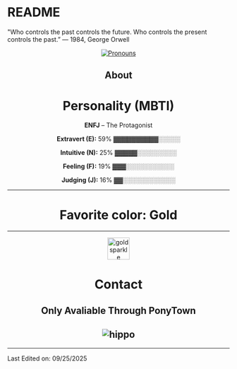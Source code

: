 # README
"Who controls the past controls the future. Who controls the present controls the past.” — 1984, George Orwell
<div align="center">

[![Pronouns](https://img.shields.io/badge/Pronouns-WASD-FFD700?style=for-the-badge)](https://pronouns.cc/@WASD)

## About
# Personality (MBTI)   
**ENFJ** – The Protagonist 


 **Extravert (E):** 59% ▓▓▓▓▓▓▓▓▓▓░░░░░
 
 **Intuitive (N):** 25% ▓▓▓▓▓░░░░░░░░░
 
 **Feeling (F):** 19% ▓▓▓░░░░░░░░░░░
 
 **Judging (J):** 16% ▓▓░░░░░░░░░░░░

 -------------------
# Favorite color: Gold
-------------------
<p align="center">
  <img src="https://media2.giphy.com/media/v1.Y2lkPTc5MGI3NjExejgxcXg4bHZkOWRwb2Q1eXh3aG9tNDhuanZrdDFodGpxNWpwdjd3MiZlcD12MV9pbnRlcm5hbF9naWZfYnlfaWQmY3Q9cw/xT9IgxY4eMijhmPgm4/giphy.gif" alt="gold sparkle" width="50"/>
</p>

 # Contact
Only Avaliable Through PonyTown
-------------------
![hippo](https://media3.giphy.com/media/aUovxH8Vf9qDu/giphy.gif)
-------------------


</div>

-----

Last Edited on: 09/25/2025

